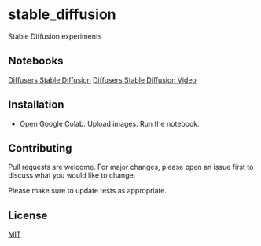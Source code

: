 # stable_diffusion

Stable Diffusion experiments

## Notebooks

[Diffusers Stable Diffusion](https://github.com/vornitier/stable_diffusion/blob/main/diffusers_stable_diffusion.ipynb)
[Diffusers Stable Diffusion Video](https://github.com/vornitier/stable_diffusion/blob/main/diffusion_video.ipynb)

## Installation

- Open Google Colab. Upload images. Run the notebook.

##  Contributing

Pull requests are welcome. For major changes, please open an issue first to discuss what you would like to change.

Please make sure to update tests as appropriate.


## License
[MIT](https://github.com/vornitier/stable_diffusion/blob/main/LICENSE)

